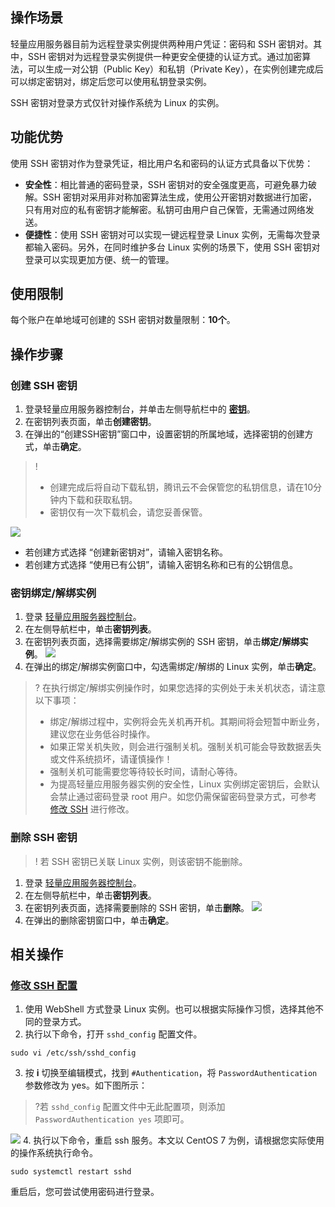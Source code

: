 ## 操作场景

轻量应用服务器目前为远程登录实例提供两种用户凭证：密码和 SSH 密钥对。其中，SSH 密钥对为远程登录实例提供一种更安全便捷的认证方式。通过加密算法，可以生成一对公钥（Public Key）和私钥（Private Key），在实例创建完成后可以绑定密钥对，绑定后您可以使用私钥登录实例。

<dx-alert infotype="explain" title="">
SSH 密钥对登录方式仅针对操作系统为 Linux 的实例。
</dx-alert>


## 功能优势

使用 SSH 密钥对作为登录凭证，相比用户名和密码的认证方式具备以下优势： 
 - **安全性**：相比普通的密码登录，SSH 密钥对的安全强度更高，可避免暴力破解。SSH 密钥对采用非对称加密算法生成，使用公开密钥对数据进行加密，只有用对应的私有密钥才能解密。私钥可由用户自己保管，无需通过网络发送。
 - **便捷性**：使用 SSH 密钥对可以实现一键远程登录 Linux 实例，无需每次登录都输入密码。另外，在同时维护多台 Linux 实例的场景下，使用 SSH 密钥对登录可以实现更加方便、统一的管理。

## 使用限制
每个账户在单地域可创建的 SSH 密钥对数量限制：**10个**。

## 操作步骤

### 创建 SSH 密钥

1. 登录轻量应用服务器控制台，并单击左侧导航栏中的 **[密钥](https://console.cloud.tencent.com/lighthouse/sshkey/index?keyword=)**。
2. 在密钥列表页面，单击**创建密钥**。 
3. 在弹出的“创建SSH密钥”窗口中，设置密钥的所属地域，选择密钥的创建方式，单击**确定**。
>!
>- 创建完成后将自动下载私钥，腾讯云不会保管您的私钥信息，请在10分钟内下载和获取私钥。
>- 密钥仅有一次下载机会，请您妥善保管。
>
![](https://qcloudimg.tencent-cloud.cn/raw/02f7f98c92c7273b5ea422213165458e.png)
  - 若创建方式选择 “创建新密钥对”，请输入密钥名称。
  - 若创建方式选择 “使用已有公钥”，请输入密钥名称和已有的公钥信息。


### 密钥绑定/解绑实例

1. 登录 [轻量应用服务器控制台](https://console.cloud.tencent.com/lighthouse)。
2. 在左侧导航栏中，单击**密钥列表**。
3. 在密钥列表页面，选择需要绑定/解绑实例的 SSH 密钥，单击**绑定/解绑实例**。
![](https://qcloudimg.tencent-cloud.cn/raw/87bf2d796f57a8222a07a54a647a7f2d.png)
4. 在弹出的绑定/解绑实例窗口中，勾选需绑定/解绑的 Linux 实例，单击**确定**。
>? 在执行绑定/解绑实例操作时，如果您选择的实例处于未关机状态，请注意以下事项：
> - 绑定/解绑过程中，实例将会先关机再开机。其期间将会短暂中断业务，建议您在业务低谷时操作。
> - 如果正常关机失败，则会进行强制关机。强制关机可能会导致数据丢失或文件系统损坏，请谨慎操作！
> - 强制关机可能需要您等待较长时间，请耐心等待。
> - 为提高轻量应用服务器实例的安全性，Linux 实例绑定密钥后，会默认会禁止通过密码登录 root 用户。如您仍需保留密码登录方式，可参考 [修改 SSH](#changeSSH) 进行修改。
> 


### 删除 SSH 密钥

>! 若 SSH 密钥已关联 Linux 实例，则该密钥不能删除。
>

1. 登录 [轻量应用服务器控制台](https://console.cloud.tencent.com/lighthouse)。
2. 在左侧导航栏中，单击**密钥列表**。
3. 在密钥列表页面，选择需要删除的 SSH 密钥，单击**删除**。
![](https://qcloudimg.tencent-cloud.cn/raw/4b6e16bca64c16bce033bea7b666a257.png)
4. 在弹出的删除密钥窗口中，单击**确定**。


## 相关操作
### [修改 SSH 配置](id:changeSSH)
1. 使用 WebShell 方式登录 Linux 实例。也可以根据实际操作习惯，选择其他不同的登录方式。
2. 执行以下命令，打开 `sshd_config` 配置文件。
```
sudo vi /etc/ssh/sshd_config 
```
3. 按 **i** 切换至编辑模式，找到 `#Authentication`，将 `PasswordAuthentication` 参数修改为 yes。如下图所示：
>?若 `sshd_config` 配置文件中无此配置项，则添加 `PasswordAuthentication yes` 项即可。
>
![](https://main.qcloudimg.com/raw/7720ca1c1884a1e95fa46bda8d024b79.png)
4. 执行以下命令，重启 ssh 服务。本文以 CentOS 7 为例，请根据您实际使用的操作系统执行命令。
```
sudo systemctl restart sshd
```
重启后，您可尝试使用密码进行登录。
